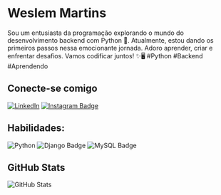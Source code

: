 # Weslem Martins
Sou um entusiasta da programação explorando o mundo do desenvolvimento backend com Python 🐍. Atualmente, estou dando os primeiros passos nessa emocionante jornada. Adoro aprender, criar e enfrentar desafios. Vamos codificar juntos! ✨🖥️ #Python #Backend #Aprendendo

## Conecte-se comigo

[![LinkedIn](https://img.shields.io/badge/LinkedIn-000?style=for-the-badge&logo=linkedin&logoColor=00FF00)](https://www.linkedin.com/in/weslem-martins/)
[![Instagram Badge](https://img.shields.io/badge/Instagram-000?logo=instagram&logoColor=00FF00&style=for-the-badge)](https://www.instagram.com/weslem_mmartins/)

## Habilidades:

![Python](https://img.shields.io/badge/Python-000?style=for-the-badge&logo=python&logoColor=00FF00) 
![Django Badge](https://img.shields.io/badge/Django-000?logo=django&logoColor=00FF00&style=for-the-badge)
![MySQL Badge](https://img.shields.io/badge/MySQL-000?logo=mysql&logoColor=00FF00&style=for-the-badge)


## GitHub Stats
![GitHub Stats](https://github-readme-stats.vercel.app/api?username=octoeli&theme=transparent&bg_color=000000&border_color=00FF00&show_icons=False&icon_color=fff&title_color=00FF00&text_color=fff&hide_title=true&hide=stars)
